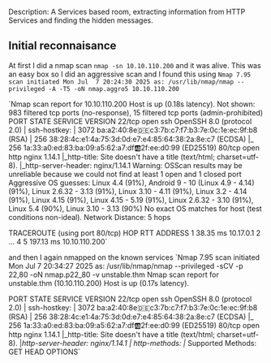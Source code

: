 Description: A Services based room, extracting information from HTTP Services and finding the hidden messages.

## Initial reconnaisance

At first I did a nmap scan 
`nmap -sn 10.10.110.200` and it was alive. This was an easy box so I did an aggressive scan
and I found this using `Nmap 7.95 scan initiated Mon Jul  7 20:24:30 2025 as: /usr/lib/nmap/nmap --privileged -A -T5 -oN nmap.aggro5 10.10.110.200`

`Nmap scan report for 10.10.110.200
Host is up (0.18s latency).
Not shown: 983 filtered tcp ports (no-response), 15 filtered tcp ports (admin-prohibited)
PORT   STATE SERVICE VERSION
22/tcp open  ssh     OpenSSH 8.0 (protocol 2.0)
| ssh-hostkey: 
|   3072 ba:a2:40:8e:de:c3:7b:c7:f7:b3:7e:0c:1e:ec:9f:b8 (RSA)
|   256 38:28:4c:e1:4a:75:3d:0d:e7:e4:85:64:38:2a:8e:c7 (ECDSA)
|_  256 1a:33:a0:ed:83:ba:09:a5:62:a7:df:ab:2f:ee:d0:99 (ED25519)
80/tcp open  http    nginx 1.14.1
|_http-title: Site doesn't have a title (text/html; charset=utf-8).
|_http-server-header: nginx/1.14.1
Warning: OSScan results may be unreliable because we could not find at least 1 open and 1 closed port
Aggressive OS guesses: Linux 4.4 (91%), Android 9 - 10 (Linux 4.9 - 4.14) (91%), Linux 2.6.32 - 3.13 (91%), Linux 3.10 - 4.11 (91%), Linux 3.2 - 4.14 (91%), Linux 4.15 (91%), Linux 4.15 - 5.19 (91%), Linux 2.6.32 - 3.10 (91%), Linux 5.4 (90%), Linux 3.10 - 3.13 (90%)
No exact OS matches for host (test conditions non-ideal).
Network Distance: 5 hops

TRACEROUTE (using port 80/tcp)
HOP RTT       ADDRESS
1   38.35 ms  10.17.0.1
2   ... 4
5   197.13 ms 10.10.110.200`

and then I again nmapped on the known services
`Nmap 7.95 scan initiated Mon Jul  7 20:34:27 2025 as: /usr/lib/nmap/nmap --privileged -sCV -p 22,80 -oN nmap.p22_80 -v unstable.thm
Nmap scan report for unstable.thm (10.10.110.200)
Host is up (0.17s latency).

PORT   STATE SERVICE VERSION
22/tcp open  ssh     OpenSSH 8.0 (protocol 2.0)
| ssh-hostkey: 
|   3072 ba:a2:40:8e:de:c3:7b:c7:f7:b3:7e:0c:1e:ec:9f:b8 (RSA)
|   256 38:28:4c:e1:4a:75:3d:0d:e7:e4:85:64:38:2a:8e:c7 (ECDSA)
|_  256 1a:33:a0:ed:83:ba:09:a5:62:a7:df:ab:2f:ee:d0:99 (ED25519)
80/tcp open  http    nginx 1.14.1
|_http-title: Site doesn't have a title (text/html; charset=utf-8).
|_http-server-header: nginx/1.14.1
| http-methods: 
|_  Supported Methods: GET HEAD OPTIONS`


